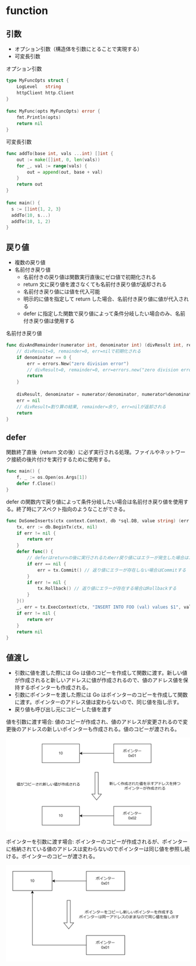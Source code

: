 # function

## 引数

- オプション引数（構造体を引数にとることで実現する）
- 可変長引数

オプション引数

```Go
type MyFuncOpts struct {
	LogLevel   string
	httpClient http.Client
}

func MyFunc(opts MyFuncOpts) error {
	fmt.Println(opts)
	return nil
}
```

可変長引数

```Go
func addTo(base int, vals ...int) []int {
	out := make([]int, 0, len(vals))
	for _, val := range(vals) {
		out = append(out, base + val)
	}
	return out
}

func main() {
  s := []int{1, 2, 3}
  addTo(10, s...)
  addTo(10, 1, 2)
}
```

## 戻り値

- 複数の戻り値
- 名前付き戻り値
  - 名前付きの戻り値は関数実行直後にゼロ値で初期化される
  - return 文に戻り値を渡さなくても名前付き戻り値が返却される
  - 名前付き戻り値には値を代入可能
  - 明示的に値を指定して return した場合、名前付き戻り値に値が代入される
  - defer に指定した関数で戻り値によって条件分岐したい場合のみ、名前付き戻り値は使用する

名前付き戻り値

```Go
func divAndRemainder(numerator int, denominator int) (divResult int, remainder int, err error) {
	// divResult=0, remainder=0, err=nilで初期化される
	if denominator == 0 {
		err = errors.New("zero division error")
		// divResult=0, remainder=0, err=errors.new("zero division error")が返却される
		return
	}

	divResult, denominator = numerator/denominator, numerator%denominator
	err = nil
	// divResult=割り算の結果, remainder=余り, err=nilが返却される
	return
}
```

## defer

関数終了直後（return 文の後）に必ず実行される処理。ファイルやネットワーク接続の後片付けを実行するために使用する。

```Go
func main() {
	f, _ := os.Open(os.Args[1])
	defer f.Close()
}
```

defer の関数内で戻り値によって条件分岐したい場合は名前付き戻り値を使用する。終了時にアスペクト指向のようなことができる。

```Go
func DoSomeInserts(ctx context.Context, db *sql.DB, value string) (err error) {
	tx, err := db.BeginTx(ctx, nil)
	if err != nil {
		return err
	}
	defer func() {
		// deferはreturnの後に実行されるためerr戻り値にはエラーが発生した場合はエラーが設定されている
		if err == nil {
			err = tx.Commit() // 返り値にエラーが存在しない場合はCommitする
		}
		if err != nil {
			tx.Rollback() // 返り値にエラーが存在する場合はRollbackする
		}
	}()
	_, err = tx.ExecContext(ctx, "INSERT INTO FOO (val) values $1", value)
	if err != nil {
		return err
	}
	return nil
}
```

## 値渡し

- 引数に値を渡した際には Go は値のコピーを作成して関数に渡す。新しい値が作成されると新しいアドレスに値が作成されるので、値のアドレス値を保持するポインターも作成される。
- 引数にポインターを渡した際には Go はポインターのコピーを作成して関数に渡す。ポインターのアドレス値は変わらないので、同じ値を指し示す。
- 戻り値も呼び出し元にコピーした値を渡す

値を引数に渡す場合: 値のコピーが作成され、値のアドレスが変更されるので変更後のアドレスの新しいポインターも作成される。値のコピーが渡される。

![値渡し-値](images/値渡し-値.png)

ポインターを引数に渡す場合: ポインターのコピーが作成されるが、ポインターに格納されている値のアドレスは変わらないのでポインターは同じ値を参照し続ける。ポインターのコピーが渡される。

![値渡し-ポインター](images/値渡し-ポインター.png)
